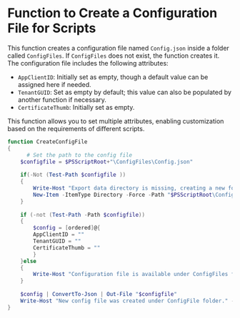 # Function to Create a Configuration File for Scripts

This function creates a configuration file named `Config.json` inside a folder called `ConfigFiles`. If `ConfigFiles` does not exist, the function creates it. The configuration file includes the following attributes:
- `AppClientID`: Initially set as empty, though a default value can be assigned here if needed.
- `TenantGUID`: Set as empty by default; this value can also be populated by another function if necessary.
- `CertificateThumb`: Initially set as empty.

This function allows you to set multiple attributes, enabling customization based on the requirements of different scripts.

```powershell
function CreateConfigFile
{
	  # Set the path to the config file
    $configfile = $PSScriptRoot+"\ConfigFiles\Config.json"
	
	if(-Not (Test-Path $configfile ))
	{
		Write-Host "Export data directory is missing, creating a new folder called ConfigFiles"
		New-Item -ItemType Directory -Force -Path "$PSScriptRoot\ConfigFiles" | Out-Null
	}
	
	if (-not (Test-Path -Path $configfile))
    {
		$config = [ordered]@{
		AppClientID = ""
		TenantGUID = ""
		CertificateThumb = ""
		}
    }else
	{
		Write-Host "Configuration file is available under ConfigFiles folder"
	}
	
	$config | ConvertTo-Json | Out-File "$configfile"
    Write-Host "New config file was created under ConfigFile folder." -ForegroundColor Yellow
}
```
<br><br>

